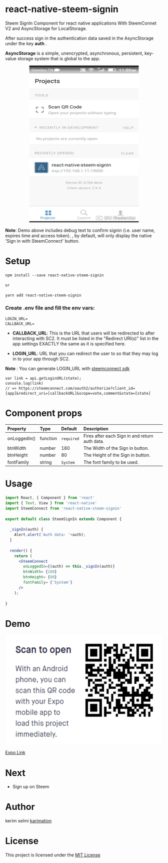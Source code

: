 # react-native-steem-signin

Steem SignIn Component for react native applications With SteemConnet V2 and AsyncStorage for LocalStorage.

After success sign in the authentication data saved in the AsyncStorage under the key <strong> auth </strong>. 

<strong>AsyncStorage</strong>  is a simple, unencrypted, asynchronous, persistent, key-value storage system that is global to the app.

<p align="center"> 
<img src="screenshots/test.gif" height= "500" width="350" >
</p>

<strong>Note</strong>: Demo above includes debug text to confirm signin (i.e. user name, expires time and access token). 
<SteemConnect />, by default, will only display the native 'Sign in with SteemConnect' button.


# Setup

```
npm install --save react-native-steem-signin

or

yarn add react-native-steem-signin

```

### Create .env file and fill the env vars:

```
LOGIN_URL=
CALLBACK_URL=
```

 * <strong>CALLBACK_URL</strong>: This is the URL that users will be redirected to after interacting with SC2. It must be listed in the "Redirect URI(s)" list in the app settings EXACTLY the same as it is specified here.
 
 * <strong>LOGIN_URL</strong>: URL that you can redirect the user to so that they may log in to your app through SC2.
 
 <strong>Note</strong> : You can generate LOGIN_URL with 
 <a href="https://github.com/steemit/steemconnect-sdk"> steemconnect sdk</a>

```
var link = api.getLoginURL(state);
console.log(link)
// => https://steemconnect.com/oauth2/authorize?client_id=[app]&redirect_uri=[callbackURL]&scope=vote,comment&state=[state]
```


# Component props


Property	|	Type		|	Default		|	Description |
:---------|:--------|:----------|:------------|
onLoggedIn() | function  | `required` | Fires after each Sign in and return auth data.
btnWidth | number | 180 | The Width of the Sign in button.
btnHeight | number | 80 | The Height of the Sign in button.
fontFamily | string | `System` | The font family to be used.


# Usage 

```jsx
import React, { Component } from 'react'
import { Text, View } from 'react-native'
import SteemConnect from 'react-native-steem-signin'

export default class SteemSignIn extends Component {
  
  _signIn(auth) {
    Alert.alert('Auth data: '+auth);
  }

  render() {
    return (
      <SteemConnect
        onLoggedIn={(auth) => this._signIn(auth)}
        btnWidth= {180}
        btnHeight= {80}
        fontFamily= {'System'}
      />
    );

}
```



# Demo 

<p align="center"> 
<img src="screenshots/qrcode.png" height= "350" width="500" >
</p>


<a href="https://exp.host/@karimation/steem-sign-in-component">Expo Link</a>

# Next

* Sign up on Steem 
     

# Author

kerim selmi <a href="http://www.karimation.com">karimation</a>

# License

This project is licensed under the  <a href="LICENSE">MIT License</a>